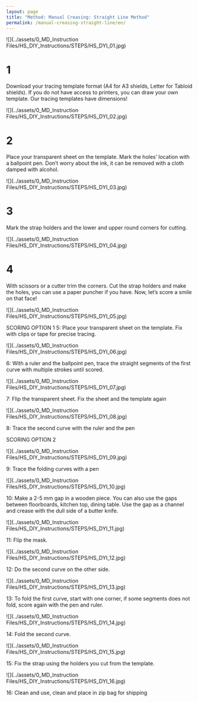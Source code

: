 ```yaml
---
layout: page
title: "Method: Manual Creasing: Straight Line Method"
permalink: /manual-creasing-straight-line/en/
---
```



![](../assets/0_MD_Instruction Files/HS_DIY_Instructions/STEPS/HS_DYI_01.jpg)

# 1 

Download your tracing template format (A4 for A3 shields, Letter for Tabloid shields). If you do not have access to printers, you can draw your own template. Our tracing templates have dimensions!

![](../assets/0_MD_Instruction Files/HS_DIY_Instructions/STEPS/HS_DYI_02.jpg)

# 2

Place your transparent sheet on the template. Mark the holes’ location with a ballpoint pen. Don’t worry about the ink, it can be removed with a cloth damped with alcohol. 

![](../assets/0_MD_Instruction Files/HS_DIY_Instructions/STEPS/HS_DYI_03.jpg)

# 3

Mark the strap holders and the lower and upper round corners for cutting.

![](../assets/0_MD_Instruction Files/HS_DIY_Instructions/STEPS/HS_DYI_04.jpg)

# 4	

With scissors or a cutter trim the corners. Cut the strap holders and make the holes, you can use a paper puncher if you have. 
Now, let’s score a smile on that face!

![](../assets/0_MD_Instruction Files/HS_DIY_Instructions/STEPS/HS_DYI_05.jpg)


SCORING OPTION 1
5: 	Place your transparent sheet on the template. Fix with clips or tape for precise tracing.

![](../assets/0_MD_Instruction Files/HS_DIY_Instructions/STEPS/HS_DYI_06.jpg)


6:	With a ruler and the ballpoint pen, trace the straight segments of the first curve with multiple strokes until scored. 

![](../assets/0_MD_Instruction Files/HS_DIY_Instructions/STEPS/HS_DYI_07.jpg)


7:	Flip the transparent sheet.  Fix the sheet and the template again

![](../assets/0_MD_Instruction Files/HS_DIY_Instructions/STEPS/HS_DYI_08.jpg)


8:	Trace the second curve with the ruler and the pen 

SCORING OPTION 2

![](../assets/0_MD_Instruction Files/HS_DIY_Instructions/STEPS/HS_DYI_09.jpg)

9:	Trace the folding curves with a pen

![](../assets/0_MD_Instruction Files/HS_DIY_Instructions/STEPS/HS_DYI_10.jpg)

10:	Make a 2-5 mm gap in a wooden piece. You can also use the gaps between floorboards, kitchen top, dining table. Use the gap as a channel and crease with the dull side of a butter knife.

![](../assets/0_MD_Instruction Files/HS_DIY_Instructions/STEPS/HS_DYI_11.jpg)

11:	Flip the mask.

![](../assets/0_MD_Instruction Files/HS_DIY_Instructions/STEPS/HS_DYI_12.jpg)

12:	Do the second curve on the other side. 

![](../assets/0_MD_Instruction Files/HS_DIY_Instructions/STEPS/HS_DYI_13.jpg)

13:	To fold the first curve, start with one corner, if some segments does not fold, score again with the pen and ruler. 

![](../assets/0_MD_Instruction Files/HS_DIY_Instructions/STEPS/HS_DYI_14.jpg)

14:	Fold the second curve.

![](../assets/0_MD_Instruction Files/HS_DIY_Instructions/STEPS/HS_DYI_15.jpg)

15:	Fix the strap using the holders you cut from the template.

![](../assets/0_MD_Instruction Files/HS_DIY_Instructions/STEPS/HS_DYI_16.jpg)

16:	Clean and use, clean and place in zip bag for shipping




